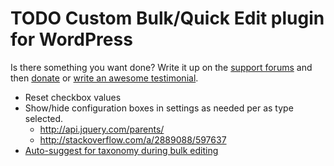 # TODO Custom Bulk/Quick Edit plugin for WordPress

Is there something you want done? Write it up on the [support forums](http://wordpress.org/support/plugin/custom-bulkquick-edit) and then [donate](http://aihr.us/about-aihrus/donate/) or [write an awesome testimonial](http://aihr.us/about-aihrus/testimonials/add-testimonial/).

* Reset checkbox values
* Show/hide configuration boxes in settings as needed per as type selected.
	* http://api.jquery.com/parents/
	* http://stackoverflow.com/a/2889088/597637
* [Auto-suggest for taxonomy during bulk editing](http://sudarmuthu.com/blog/using-wordpress-built-in-tag-auto-complete-script-in-your-plugins)